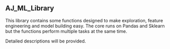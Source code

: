 ## AJ_ML_Library

This library contains some functions designed to make exploration, feature engineering and model building easy. The core runs on Pandas and Sklearn but the functions perform multiple tasks at the same time.

Detailed descriptions will be provided.
